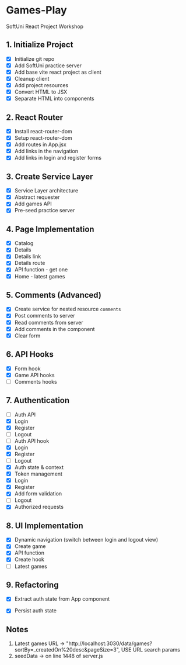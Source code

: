 # Games-Play
SoftUni React Project Workshop

## 1. Initialize  Project
 - [x] Initialize git repo
 - [x] Add SoftUni practice server
 - [x] Add base vite react project as client
 - [x] Cleanup client
 - [x] Add project resources
 - [x] Convert HTML to JSX
 - [x] Separate HTML into components
## 2. React Router
 - [x] Install react-router-dom
 - [x] Setup react-router-dom
 - [x] Add routes in App.jsx
 - [x] Add links in the navigation
 - [x] Add links in login and register forms
## 3. Create Service Layer
 - [x] Service Layer architecture
 - [x] Abstract requester
 - [x] Add games API
 - [x] Pre-seed practice server
## 4. Page Implementation
 - [x] Catalog
 - [x] Details
  - [x] Details link
  - [x] Details route
  - [x] API function - get one
 - [x] Home - latest games
## 5. Comments (Advanced)
 - [x] Create service for nested resource `comments`
 - [x] Post comments to server
 - [x] Read comments from server 
 - [x] Add comments in the component
 - [x] Clear form
## 6. API Hooks
 - [x] Form hook 
 - [x] Game API hooks
 - [ ] Comments hooks
## 7. Authentication
 - [ ] Auth API
  - [x] Login
  - [x] Register
  - [ ] Logout 
 - [ ] Auth API hook
  - [x] Login
  - [x] Register
  - [ ] Logout
 - [x] Auth state & context
 - [x] Token management
 - [x] Login
 - [x] Register
  - [x] Add form validation
 - [ ] Logout
 - [x] Authorized requests
## 8. UI Implementation
 - [x] Dynamic navigation (switch between login and logout view)
 - [x] Create game
  - [x] API function
  - [x] Create hook
 - [ ] Latest games
## 9. Refactoring
 - [x] Extract auth state from App component
 - [x] Persist auth state


## Notes
1. Latest games URL -> "http://localhost:3030/data/games?sortBy=_createdOn%20desc&pageSize=3", USE URL search params
2. seedData -> on line 1448 of server.js 